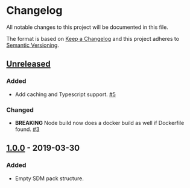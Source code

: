 # Changelog

All notable changes to this project will be documented in this file.

The format is based on [Keep a Changelog](http://keepachangelog.com/)
and this project adheres to [Semantic Versioning](http://semver.org/).

## [Unreleased](https://github.com/atomist/sdm-pack-seed/compare/1.0.0...HEAD)

### Added

-   Add caching and Typescript support. [#5](https://github.com/atomist/sdm-pack-analysis-node/issues/5)

### Changed

-   **BREAKING** Node build now does a docker build as well if Dockerfile found. [#3](https://github.com/atomist/sdm-pack-analysis-node/issues/3)

## [1.0.0](https://github.com/atomist/sdm-pack-seed/tree/1.0.0) - 2019-03-30

### Added

-   Empty SDM pack structure.
